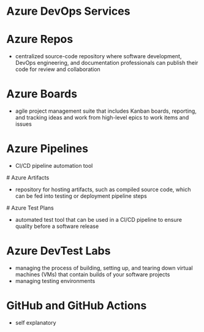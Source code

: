 # Azure DevOps Services

# Azure Repos
- centralized source-code repository where software development, DevOps engineering, and documentation professionals can publish their code for review and collaboration

# Azure Boards
- agile project management suite that includes Kanban boards, reporting, and tracking ideas and work from high-level epics to work items and issues
  
# Azure Pipelines
- CI/CD pipeline automation tool

# Azure Artifacts
- repository for hosting artifacts, such as compiled source code, which can be fed into testing or deployment pipeline steps

# Azure Test Plans
- automated test tool that can be used in a CI/CD pipeline to ensure quality before a software release

# Azure DevTest Labs
- managing the process of building, setting up, and tearing down virtual machines (VMs) that contain builds of your software projects
- managing testing environments

# GitHub and GitHub Actions
- self explanatory